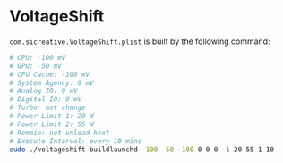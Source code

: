 # VoltageShift

`com.sicreative.VoltageShift.plist` is built by the following command:

```sh
# CPU: -100 mV
# GPU: -50 mV
# CPU Cache: -100 mV
# System Agency: 0 mV
# Analog IO: 0 mV
# Digital IO: 0 mV
# Turbo: not change
# Power Limit 1: 20 W
# Power Limit 2: 55 W
# Remain: not unload kext
# Execute Interval: every 10 mins
sudo ./voltageshift buildlaunchd -100 -50 -100 0 0 0 -1 20 55 1 10
```
